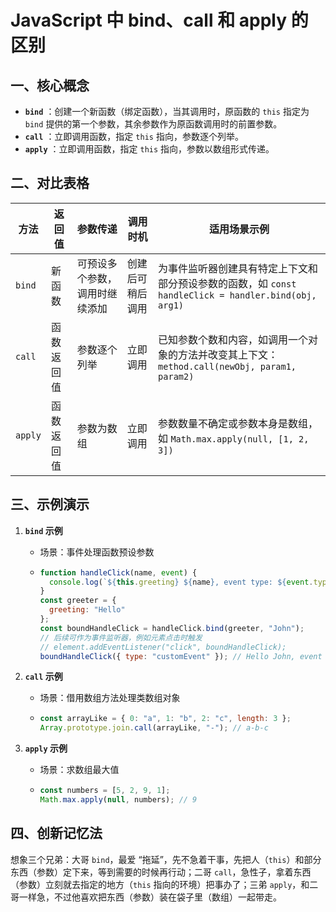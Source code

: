 # JavaScript 中 bind、call 和 apply 的区别

## 一、核心概念

  * **`bind`** ：创建一个新函数（绑定函数），当其调用时，原函数的 `this` 指定为 `bind` 提供的第一个参数，其余参数作为原函数调用时的前置参数。
  * **`call`** ：立即调用函数，指定 `this` 指向，参数逐个列举。
  * **`apply`** ：立即调用函数，指定 `this` 指向，参数以数组形式传递。

## 二、对比表格

| 方法    | 返回值     | 参数传递                       | 调用时机         | 适用场景示例                                                 |
| ------- | ---------- | ------------------------------ | ---------------- | ------------------------------------------------------------ |
| `bind`  | 新函数     | 可预设多个参数，调用时继续添加 | 创建后可稍后调用 | 为事件监听器创建具有特定上下文和部分预设参数的函数，如 `const handleClick = handler.bind(obj, arg1)` |
| `call`  | 函数返回值 | 参数逐个列举                   | 立即调用         | 已知参数个数和内容，如调用一个对象的方法并改变其上下文：`method.call(newObj, param1, param2)` |
| `apply` | 函数返回值 | 参数为数组                     | 立即调用         | 参数数量不确定或参数本身是数组，如 `Math.max.apply(null, [1, 2, 3])` |

## 三、示例演示

  1. **`bind` 示例**

     * 场景：事件处理函数预设参数
     * ```javascript
       function handleClick(name, event) {
         console.log(`${this.greeting} ${name}, event type: ${event.type}`);
       }
       const greeter = {
         greeting: "Hello"
       };
       const boundHandleClick = handleClick.bind(greeter, "John");
       // 后续可作为事件监听器，例如元素点击时触发
       // element.addEventListener("click", boundHandleClick);
       boundHandleClick({ type: "customEvent" }); // Hello John, event type: customEvent
       ```

  2. **`call` 示例**

     * 场景：借用数组方法处理类数组对象
     * ```javascript
       const arrayLike = { 0: "a", 1: "b", 2: "c", length: 3 };
       Array.prototype.join.call(arrayLike, "-"); // a-b-c
       ```

  3. **`apply` 示例**

     * 场景：求数组最大值
     * ```javascript
       const numbers = [5, 2, 9, 1];
       Math.max.apply(null, numbers); // 9
       ```

## 四、创新记忆法

想象三个兄弟：大哥 `bind`，最爱 “拖延”，先不急着干事，先把人（`this`）和部分东西（参数）定下来，等到需要的时候再行动；二哥 `call`，急性子，拿着东西（参数）立刻就去指定的地方（`this` 指向的环境）把事办了；三弟 `apply`，和二哥一样急，不过他喜欢把东西（参数）装在袋子里（数组）一起带走。